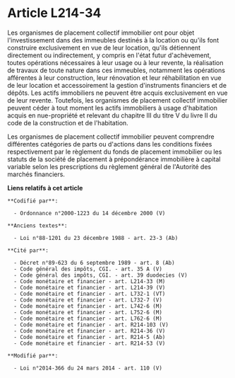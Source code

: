 # Article L214-34

Les organismes de placement collectif immobilier ont pour objet l'investissement dans des immeubles destinés à la  location
ou qu'ils font construire exclusivement en vue de leur location, qu'ils détiennent directement ou indirectement, y compris en
l'état futur d'achèvement, toutes opérations nécessaires à leur usage ou à leur revente, la réalisation de travaux de toute
nature dans ces immeubles, notamment les opérations afférentes à leur construction, leur rénovation et leur réhabilitation en
vue de leur location et accessoirement la gestion d'instruments financiers et de dépôts. Les actifs immobiliers ne peuvent
être acquis exclusivement en vue de leur revente. Toutefois, les organismes de placement collectif immobilier peuvent céder à
tout moment les actifs immobiliers à usage d'habitation acquis en nue-propriété et relevant du chapitre III du titre V du
livre II du code de la construction et de l'habitation. 

Les organismes de placement collectif immobilier peuvent comprendre différentes catégories de parts ou d'actions dans les
conditions fixées respectivement par le règlement du fonds de placement immobilier ou les statuts de la société de placement
à prépondérance immobilière à capital variable selon les prescriptions du règlement général de l'Autorité des marchés
financiers.

**Liens relatifs à cet article**

	**Codifié par**:

	  - Ordonnance n°2000-1223 du 14 décembre 2000 (V)

	**Anciens textes**:

	  - Loi n°88-1201 du 23 décembre 1988 - art. 23-3 (Ab)

	**Cité par**:

	  - Décret n°89-623 du 6 septembre 1989 - art. 8 (Ab)
	  - Code général des impôts, CGI. - art. 35 A (V)
	  - Code général des impôts, CGI. - art. 39 duodecies (V)
	  - Code monétaire et financier - art. L214-33 (M)
	  - Code monétaire et financier - art. L214-39 (V)
	  - Code monétaire et financier - art. L732-1 (VT)
	  - Code monétaire et financier - art. L732-7 (V)
	  - Code monétaire et financier - art. L742-6 (M)
	  - Code monétaire et financier - art. L752-6 (M)
	  - Code monétaire et financier - art. L762-6 (M)
	  - Code monétaire et financier - art. R214-103 (V)
	  - Code monétaire et financier - art. R214-36 (V)
	  - Code monétaire et financier - art. R214-5 (Ab)
	  - Code monétaire et financier - art. R214-53 (V)

	**Modifié par**:

	  - Loi n°2014-366 du 24 mars 2014 - art. 110 (V)
